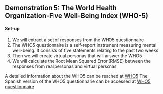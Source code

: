 ## Demonstration 5: The World Health Organization-Five Well-Being Index (WHO-5)
#### Set-up

1. We will extract a set of responses from the WHO5 questionnaire
2. The WHO5 questionnaire is a self-report instrument measuring mental well-being. It consists of five statements relating to the past two weeks
3. Then we will create virtual personas that will answer the WHO5
4. We will calculate the Root Mean Squared Error (RMSE) between the responses from real personas and virtual personas
   
A detailed information about the WHO5 can be reached at [WHO5](https://www.who.int/publications/m/item/WHO-UCN-MSD-MHE-2024.01) 
The Spanish version of the WHO5 questionnarie can be accessed at [WHO5 questiionnaire](https://cdn.who.int/media/docs/default-source/mental-health/oms-(cinco)-indice-de-bienestar-(oms-5).pdf?sfvrsn=ed43f352_11&download=true)
